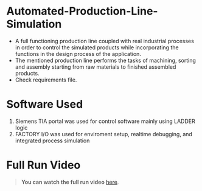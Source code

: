 #  Automated-Production-Line-Simulation

 - A full functioning production line coupled with real industrial processes in order to control the simulated products while incorporating the functions in the design process of the application.
 - The mentioned production line performs the tasks of machining, sorting and assembly starting from raw materials to finished assembled products.
 - Check requirements file.

# Software Used

 1. Siemens TIA portal was used for control software mainly using LADDER logic
 2. FACTORY I/O was used for enviroment setup, realtime debugging, and integrated process simulation
    
# Full Run Video

> **You can watch the full run video** [here](https://drive.google.com/file/d/1nO1mARgPzum9P7iFB1YmgwzHFOrO7etD/view?usp=sharing).

